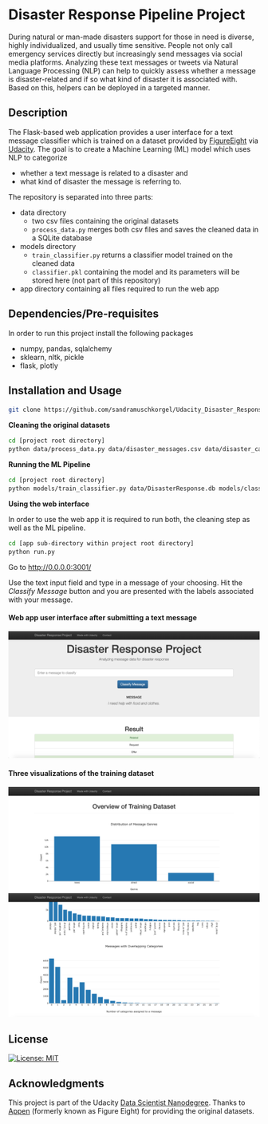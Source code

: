 # Disaster Response Pipeline Project
During natural or man-made disasters support for those in need is diverse, highly individualized, and usually time sensitive. People not only call emergency services directly but increasingly send messages via social media platforms. Analyzing these text messages or tweets via Natural Language Processing (NLP) can help to quickly assess whether a message is disaster-related and if so what kind of disaster it is associated with. Based on this, helpers can be deployed in a targeted manner.

## Description
The Flask-based web application provides a user interface for a text message classifier which is trained on a dataset provided by [FigureEight](https://en.wikipedia.org/wiki/Figure_Eight_Inc.) via [Udacity](https://www.udacity.com/). The goal is to create a Machine Learning (ML) model which uses NLP to categorize 
* whether a text message is related to a disaster and
* what kind of disaster the message is referring to.

The repository is separated into three parts:
* data directory
  * two csv files containing the original datasets
  * `process_data.py` merges both csv files and saves the cleaned data in a SQLite database
* models directory
  * `train_classifier.py` returns a classifier model trained on the cleaned data
  * `classifier.pkl` containing the model and its parameters will be stored here (not part of this repository)
* app directory containing all files required to run the web app

## Dependencies/Pre-requisites
In order to run this project install the following packages
* numpy, pandas, sqlalchemy  
* sklearn, nltk, pickle 
* flask, plotly

## Installation and Usage
```bash
git clone https://github.com/sandramuschkorgel/Udacity_Disaster_Response_Pipeline.git
```

**Cleaning the original datasets** 
```bash
cd [project root directory]
python data/process_data.py data/disaster_messages.csv data/disaster_categories.csv data/DisasterResponse.db
```

**Running the ML Pipeline**
```bash
cd [project root directory]
python models/train_classifier.py data/DisasterResponse.db models/classifier.pkl
```

**Using the web interface** 

In order to use the web app it is required to run both, the cleaning step as well as the ML pipeline.

```bash
cd [app sub-directory within project root directory]
python run.py
```

Go to <http://0.0.0.0:3001/>

Use the text input field and type in a message of your choosing. Hit the *Classify Message* button and you are presented with the labels associated with your message.

#### Web app user interface after submitting a text message
![Image 2](screenshots/img_2.png)

#### Three visualizations of the training dataset
![Image 4](screenshots/img_4.png)
![Image 6](screenshots/img_6.png)

## License
[![License: MIT](https://img.shields.io/badge/License-MIT-yellow.svg)](https://opensource.org/licenses/MIT)

## Acknowledgments
This project is part of the Udacity [Data Scientist Nanodegree](https://www.udacity.com/course/data-scientist-nanodegree--nd025). Thanks to [Appen](https://appen.com/press-release/appen-to-acquire-figure-eight/) (formerly known as Figure Eight) for providing the original datasets.
